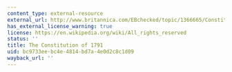 ```yaml
---
content_type: external-resource
external_url: http://www.britannica.com/EBchecked/topic/1366665/Constitution-of-1791
has_external_license_warning: true
license: https://en.wikipedia.org/wiki/All_rights_reserved
status: ''
title: The Constitution of 1791
uid: bc9733ee-bc4e-4814-bd7a-4e0d2c8c1d09
wayback_url: ''
---
```

